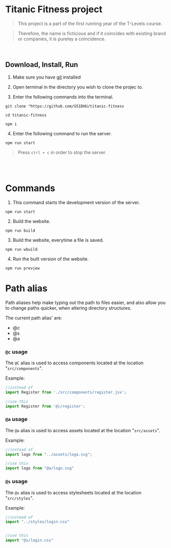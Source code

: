 # Titanic Fitness project

>This project is a part of the first running year of the T-Levels course.

>Therefore, the name is ficticious and if it coincides with existing brand or companies, it is pureley a coincidence.

<br/>

## Download, Install, Run

1) Make sure you have [git](https://git-scm.com/downloads) installed

2) Open terminal in the directory you wish to clone the projec to.

3) Enter the following commands into the terminal.

```
git clone "https://github.com/G51DHU/titanic-fitness

cd titanic-fitness

npm i
```

4) Enter the following command to run the server.
```
npm run start
```
> Press `ctrl + c` in order to stop the server.

<br/>
<br/>

# Commands

1) This command starts the development version of the server.
```
npm run start
```

2) Build the website.
```   
npm run build
```

3) Build the website, everytime a file is saved.
```
npm run wbuild
```

4) Run the built version of the website.
```
npm run preview
```

# Path alias
Path aliases help make typing out the path to files easier, and also allow you to change paths quicker, when altering directory structures.

The current path alias' are:
- @c
- @s
- @a

### `@c` usage
The `@C` alias is used to access components located at the location "`src/components`".

Example:

```js
//instead of 
import Register from './src/components/register.jsx';

//use this
import Register from '@c/register';
```

### `@a` usage
The `@a` alias is used to access assets located at the location "`src/assets`".

Example:

```js
//instead of 
import logo from "../assets/logo.svg";

//use this
import logo from "@a/logo.svg"
```

### `@s` usage
The `@s` alias is used to access stylesheets located at the location "`src/styles`".

Example:

```js
//instead of 
import "../styles/login.css"


//use this
import "@s/login.css"
```